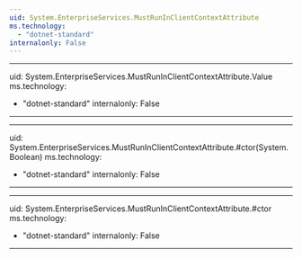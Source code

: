 ```yaml
---
uid: System.EnterpriseServices.MustRunInClientContextAttribute
ms.technology: 
  - "dotnet-standard"
internalonly: False
---
```


---
uid: System.EnterpriseServices.MustRunInClientContextAttribute.Value
ms.technology: 
  - "dotnet-standard"
internalonly: False
---

---
uid: System.EnterpriseServices.MustRunInClientContextAttribute.#ctor(System.Boolean)
ms.technology: 
  - "dotnet-standard"
internalonly: False
---

---
uid: System.EnterpriseServices.MustRunInClientContextAttribute.#ctor
ms.technology: 
  - "dotnet-standard"
internalonly: False
---

